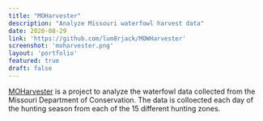 ```yaml
---
title: "MOHarvester"
description: "Analyze Missouri waterfowl harvest data"
date: 2020-08-29
link: 'https://github.com/lum8rjack/MOWHarvester'
screenshot: 'moharvester.png'
layout: 'portfolio'
featured: true
draft: false
---
```


[MOHarvester](https://github.com/lum8rjack/MOWHarvester) is a project to analyze the waterfowl data collected from the Missouri Department of Conservation. The data is colloected each day of the hunting season from each of the 15 different hunting zones.